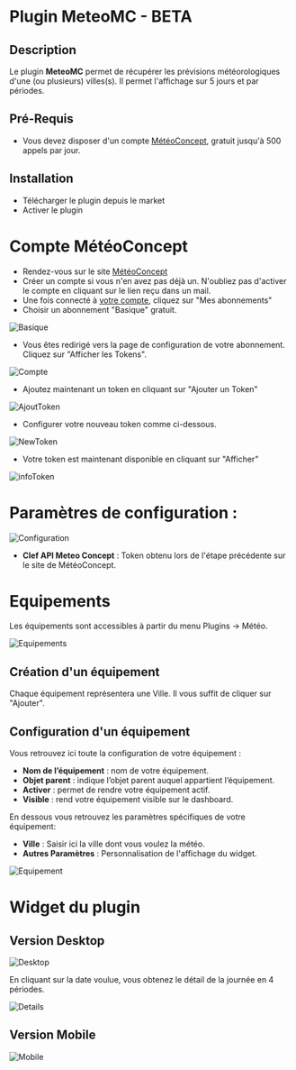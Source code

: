 # Plugin MeteoMC - BETA

## Description

Le plugin **MeteoMC** permet de récupérer les prévisions météorologiques d'une (ou plusieurs) villes(s). Il permet l'affichage sur 5 jours et par périodes.

## Pré-Requis

- Vous devez disposer d'un compte [MétéoConcept](https://api.meteo-concept.com), gratuit jusqu'à 500 appels par jour.

## Installation 

- Télécharger le plugin depuis le market
- Activer le plugin

# Compte MétéoConcept

- Rendez-vous sur le site [MétéoConcept](https://api.meteo-concept.com/register/)
- Créer un compte si vous n'en avez pas déjà un. N'oubliez pas d'activer le compte en cliquant sur le lien reçu dans un mail.
- Une fois connecté à [votre compte](https://api.meteo-concept.com/profile/), cliquez sur "Mes abonnements"
- Choisir un abonnement "Basique" gratuit.

![Basique](../images/basique.png)

- Vous êtes redirigé vers la page de configuration de votre abonnement. Cliquez sur "Afficher les Tokens".

![Compte](../images/comptemc.png)

- Ajoutez maintenant un token en cliquant sur "Ajouter un Token"

![AjoutToken](../images/btntoken.png)

- Configurer votre nouveau token comme ci-dessous.

![NewToken](../images/token.png)

- Votre token est maintenant disponible en cliquant sur "Afficher"

![infoToken](../images/listetoken.png)

# Paramètres de configuration :

![Configuration](../images/configuration.png)

- **Clef API Meteo Concept** : Token obtenu lors de l'étape précédente sur le site de MétéoConcept.

# Equipements

Les équipements sont accessibles à partir du menu Plugins → Météo.

![Equipements](../images/equipements.png)

## Création d'un équipement

Chaque équipement représentera une Ville. Il vous suffit de cliquer sur "Ajouter".

## Configuration d'un équipement

Vous retrouvez ici toute la configuration de votre équipement :

- **Nom de l’équipement** : nom de votre équipement.
- **Objet parent** : indique l’objet parent auquel appartient l’équipement.
- **Activer** : permet de rendre votre équipement actif.
- **Visible** : rend votre équipement visible sur le dashboard.

En dessous vous retrouvez les paramètres spécifiques de votre équipement:

- **Ville** : Saisir ici la ville dont vous voulez la météo.
- **Autres Paramètres** : Personnalisation de l'affichage du widget.

![Equipement](../images/equipement.png)

# Widget du plugin

## Version Desktop

![Desktop](../images/desktop.png)

En cliquant sur la date voulue, vous obtenez le détail de la journée en 4 périodes.

![Details](../images/details.png)

## Version Mobile

![Mobile](../images/mobile.png)
